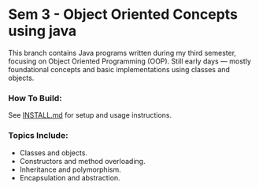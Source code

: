 # Sem 3 - Object Oriented Concepts using java

This branch contains Java programs written during my third semester, focusing on Object Oriented Programming (OOP).
Still early days — mostly foundational concepts and basic implementations using classes and objects.

### How To Build:
See [INSTALL.md](INSTALL.md) for setup and usage instructions.

### Topics Include:
* Classes and objects.
* Constructors and method overloading.
* Inheritance and polymorphism.
* Encapsulation and abstraction.

